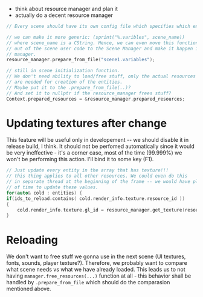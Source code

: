 * think about resource manager and plan it
* actually do a decent resource manager


```cpp
// Every scene should have its own config file which specifies which exactly resources it needs. This way we won't have to touch code if we find a typo in name, just reload the resources from game level or relaunch it.

// we can make it more generic: (sprint("%.varibles", scene_name))
// where scene_name is a CString. Hence, we can even move this function
// out of the scene user code to the Scene Manager and make it happen in the
// manager.
resource_manager.prepare_from_file("scene1.variables"); 

// still in scene initialization function.
// We don't need ability to load/free stuff, only the actual resources
// are needed for creation of the entities.
// Maybe put it to the .prepare_from_file(..)?
// And set it to nullptr if the resource_manager frees stuff?
Context.prepared_resources = &resource_manager.prepared_resources;
```
# Updating textures after change
This feature will be useful only in developement -- we should disable
it in release build, I think. It should not be perfomed automatically since it would be very ineffective - it's a corner case, most of the time (99.999%) we won't be performing this action. I'll bind it to some key (F1).
```cpp
// Just update every entity in the array that has texture!!!
// this thing applies to all other resources. We could even do this
// in separate thread at the beginning of the frame -- we would have plenty
// of time to update these values.
for(auto& cold : entities) {
if(ids_to_reload.contains( cold.render_info.texture.resource_id ))
{
    cold.render_info.texture.gl_id = resource_manager.get_texture(resource_id);
}
```

# Reloading
We don't want to free stuff we gonna use in the next scene (UI textures, fonts, sounds, player texture?). Therefore, we probably want to compare what scene needs vs what we have already loaded. This leads us to not having `manager.free_resources(...)` function at all - this behavior shall be handled by `.prepare_from_file` which should do the comparasion mentioned above.